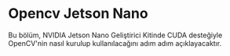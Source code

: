 # Opencv Jetson Nano 
Bu bölüm, NVIDIA Jetson Nano Geliştirici Kitinde CUDA desteğiyle OpenCV'nin nasıl kurulup kullanılacağını adım adım açıklayacaktır.
